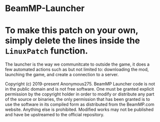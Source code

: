 # BeamMP-Launcher

# To make this patch on your own, simply delete the lines inside the `LinuxPatch` function.

The launcher is the way we communitcate to outside the game, it does a few automated actions such as but not limited to: downloading the mod, launching the game, and create a connection to a server.


Copyright (c) 2019-present Anonymous275.
BeamMP Launcher code is not in the public domain and is not free software.
One must be granted explicit permission by the copyright holder in order to modify or distribute any part of the source or binaries,
the only permission that has been granted is to use the software in its compiled form as distributed from the BeamMP.com website.
Anything else is prohibited. Modified works may not be published and have be upstreamed to the official repository.
